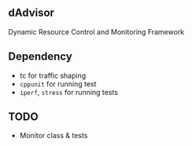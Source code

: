 ## dAdvisor
Dynamic Resource Control and Monitoring Framework

## Dependency
* tc for traffic shaping
* `cppunit` for running test
* `iperf`, `stress` for running tests

## TODO
* Monitor class & tests
